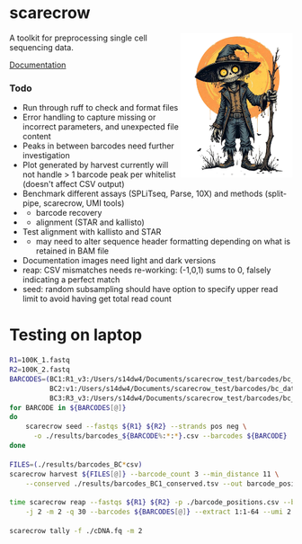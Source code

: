 # scarecrow

<img style="float:right;width:200px;" src="./img/scarecrow.png" alt="scarecrow"/>

A toolkit for preprocessing single cell sequencing data.

[Documentation](docs/root.md)

### Todo

* Run through ruff to check and format files
* Error handling to capture missing or incorrect parameters, and unexpected file content
* Peaks in between barcodes need further investigation
* Plot generated by harvest currently will not handle > 1 barcode peak per whitelist (doesn't affect CSV output)
* Benchmark different assays (SPLiTseq, Parse, 10X) and methods (split-pipe, scarecrow, UMI tools)
*   - barcode recovery
*   - alignment (STAR and kallisto)
* Test alignment with kallisto and STAR
*    - may need to alter sequence header formatting depending on what is retained in BAM file
* Documentation images need light and dark versions
* reap: CSV mismatches needs re-working: (-1,0,1) sums to 0, falsely indicating a perfect match
* seed: random subsampling should have option to specify upper read limit to avoid having get total read count



# Testing on laptop
```bash
R1=100K_1.fastq
R2=100K_2.fastq
BARCODES=(BC1:R1_v3:/Users/s14dw4/Documents/scarecrow_test/barcodes/bc_data_n123_R1_v3_5.barcodes
          BC2:v1:/Users/s14dw4/Documents/scarecrow_test/barcodes/bc_data_v1.barcodes
          BC3:R3_v3:/Users/s14dw4/Documents/scarecrow_test/barcodes/bc_data_R3_v3.barcodes)
for BARCODE in ${BARCODES[@]}
do
    scarecrow seed --fastqs ${R1} ${R2} --strands pos neg \
      -o ./results/barcodes_${BARCODE%:*:*}.csv --barcodes ${BARCODE}
done

FILES=(./results/barcodes_BC*csv)
scarecrow harvest ${FILES[@]} --barcode_count 3 --min_distance 11 \
    --conserved ./results/barcodes_BC1_conserved.tsv --out barcode_positions.csv

time scarecrow reap --fastqs ${R1} ${R2} -p ./barcode_positions.csv --barcode_reverse_order \
    -j 2 -m 2 -q 30 --barcodes ${BARCODES[@]} --extract 1:1-64 --umi 2:1-10 --out ./cDNA --threads 4

scarecrow tally -f ./cDNA.fq -m 2

```


